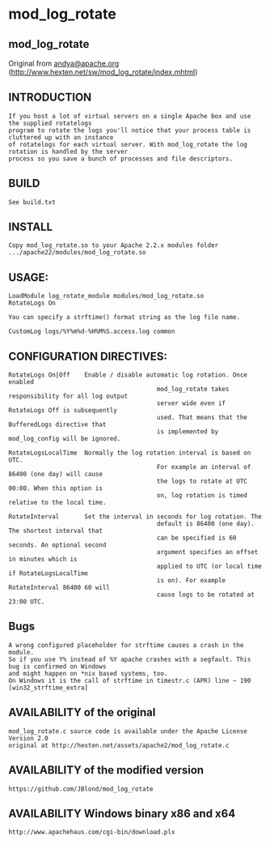 mod_log_rotate
==============

## mod_log_rotate

Original from andya@apache.org (http://www.hexten.net/sw/mod_log_rotate/index.mhtml)

## INTRODUCTION 

	If you host a lot of virtual servers on a single Apache box and use the supplied rotatelogs  
	program to rotate the logs you'll notice that your process table is cluttered up with an instance 
	of rotatelogs for each virtual server. With mod_log_rotate the log rotation is handled by the server 
	process so you save a bunch of processes and file descriptors. 
 
## BUILD 
	See build.txt
 
## INSTALL

	Copy mod_log_rotate.so to your Apache 2.2.x modules folder
	.../apache22/modules/mod_log_rotate.so

## USAGE:
	
	LoadModule log_rotate_module modules/mod_log_rotate.so
	RotateLogs On

	You can specify a strftime() format string as the log file name. 

	CustomLog logs/%Y%m%d-%H%M%S.access.log common	

## CONFIGURATION DIRECTIVES:
	
	RotateLogs On|Off    Enable / disable automatic log rotation. Once enabled
											 mod_log_rotate takes responsibility for all log output
											 server wide even if RotateLogs Off is subsequently
											 used. That means that the BufferedLogs directive that
											 is implemented by mod_log_config will be ignored.
 
	RotateLogsLocalTime  Normally the log rotation interval is based on UTC.
											 For example an interval of 86400 (one day) will cause
											 the logs to rotate at UTC 00:00. When this option is
											 on, log rotation is timed relative to the local time.
 
	RotateInterval       Set the interval in seconds for log rotation. The
											 default is 86400 (one day). The shortest interval that
											 can be specified is 60 seconds. An optional second
											 argument specifies an offset in minutes which is
											 applied to UTC (or local time if RotateLogsLocalTime
											 is on). For example RotateInterval 86400 60 will
											 cause logs to be rotated at 23:00 UTC.  

## Bugs

	A wrong configured placeholder for strftime causes a crash in the module.
	So if you use Y% instead of %Y apache crashes with a segfault. This bug is confirmed on Windows
	and might happen on *nix based systems, too.
	On Windows it is the call of strftime in timestr.c (APR) line ~ 190 [win32_strftime_extra]


## AVAILABILITY of the original
	
	mod_log_rotate.c source code is available under the Apache License Version 2.0
	original at http://hexten.net/assets/apache2/mod_log_rotate.c

## AVAILABILITY of the modified version
	https://github.com/JBlond/mod_log_rotate 

## AVAILABILITY Windows binary x86 and x64
	http://www.apachehaus.com/cgi-bin/download.plx
